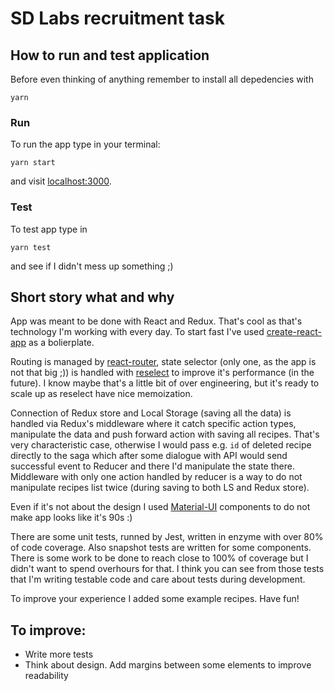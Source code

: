# SD Labs recruitment task

## How to run and test application
Before even thinking of anything remember to install all depedencies with
```
yarn
```

### Run
To run the app type in your terminal:
```
yarn start
```
and visit [localhost:3000](http://localhost:3000).

### Test
To test app type in
```
yarn test
```
and see if I didn't mess up something ;)

## Short story what and why
App was meant to be done with React and Redux. That's cool as that's technology I'm working with every day. To start fast I've used [create-react-app](https://github.com/facebook/create-react-app) as a bolierplate.

Routing is managed by [react-router](https://github.com/ReactTraining/react-router), state selector (only one, as the app is not that big ;)) is handled with [reselect](https://github.com/reduxjs/reselect) to improve it's performance (in the future). I know maybe that's a little bit of over engineering, but it's ready to scale up as reselect have nice memoization.

Connection of Redux store and Local Storage (saving all the data) is handled via Redux's middleware where it catch specific action types, manipulate the data and push forward action with saving all recipes. That's very characteristic case, otherwise I would pass e.g. `id` of deleted recipe directly to the saga which after some dialogue with API would send successful event to Reducer and there I'd manipulate the state there.
Middleware with only one action handled by reducer is a way to do not manipulate recipes list twice (during saving to both LS and Redux store).

Even if it's not about the design I used [Material-UI](https://material-ui.com/) components to do not make app looks like it's 90s :)

There are some unit tests, runned by Jest, written in enzyme with over 80% of code coverage. Also snapshot tests are written for some components. There is some work to be done to reach close to 100% of coverage but I didn't want to spend overhours for that. I think you can see from those tests that I'm writing testable code and care about tests during development.

To improve your experience I added some example recipes. Have fun!

## To improve:
- Write more tests
- Think about design. Add margins between some elements to improve readability
